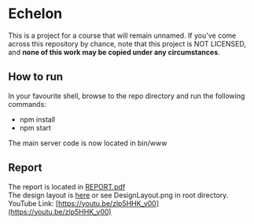 # Echelon
This is a project for a course that will remain unnamed. If you've come across this repository by chance, note that this project is NOT LICENSED, and **none of this work may be copied under any circumstances**.

## How to run
In your favourite shell, browse to the repo directory and run the following commands:
* npm install
* npm start

The main server code is now located in bin/www

## Report
The report is located in [REPORT.pdf](https://github.com/Kitsunemimi/Echelon/blob/quickfix/REPORT.pdf)<br>
The design layout is [here](http://i.imgur.com/UAa9KAz.png) or see DesignLayout.png in root directory.<br>
YouTube Link: [https://youtu.be/zlp5HHK_v00](https://youtu.be/zlp5HHK_v00)
